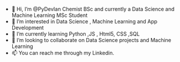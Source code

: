 - 👋 Hi, I’m @PyDevIan Chemist BSc and  currently a Data Science and Machine Learning MSc Student
- 👀 I’m interested in Data Science , Machine Learning and App Development
- 🌱 I’m currently learning Python ,JS , Html5, CSS ,SQL
- 💞️ I’m looking to collaborate on Data Science projects and Machine Learning
- 📫 You can reach me through my Linkedin.

<!---
PyDevIan/PyDevIan is a ✨ special ✨ repository because its `README.md` (this file) appears on your GitHub profile.
You can click the Preview link to take a look at your changes.
--->
